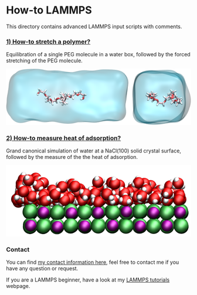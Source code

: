 # How-to LAMMPS

This directory contains advanced LAMMPS input scripts with comments. 

### [1) How-to stretch a polymer?](PEG-H2O/PEG-H2O.rst)

Equilibration of a single PEG molecule in a water box, followed by the forced stretching of the PEG molecule.

![Image of PEG molecule pulled in water](PEG-H2O/PEGinH2O.png)

### [2) How-to measure heat of adsorption?](NaCl-H2O-GCMC/NaCl-H2O-GCMC.rst)

Grand canonical simulation of water at a NaCl(100) solid crystal surface, followed by the measure of the the heat of adsorption.

![Image of a NaCl-water interface](NaCl-H2O-GCMC/NaCl-H2O-GCMC.png)

### Contact

You can find [my contact information here](https://simongravelle.github.io/), feel free to contact me if you have any question or request.

If you are a LAMMPS beginner, have a look at my [LAMMPS tutorials](https://lammpstutorials.github.io/) webpage.
